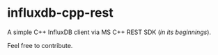 # influxdb-cpp-rest

A simple C++ InfluxDB client via MS C++ REST SDK (*in its beginnings*).

Feel free to contribute.


